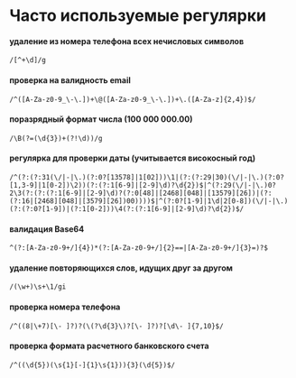 # Часто используемые регулярки
#### удаление из номера телефона всех нечисловых символов
```
/[^+\d]/g
```
#### проверка на валидность email
```
/^([A-Za-z0-9_\-\.])+\@([A-Za-z0-9_\-\.])+\.([A-Za-z]{2,4})$/
```
#### поразрядный формат числа (100 000 000.00)
```
/\B(?=(\d{3})+(?!\d))/g
```
#### регулярка для проверки даты (учитывается високосный год)
```
/^(?:(?:31(\/|-|\.)(?:0?[13578]|1[02]))\1|(?:(?:29|30)(\/|-|\.)(?:0?[1,3-9]|1[0-2])\2))(?:(?:1[6-9]|[2-9]\d)?\d{2})$|^(?:29(\/|-|\.)0?2\3(?:(?:(?:1[6-9]|[2-9]\d)?(?:0[48]|[2468][048]|[13579][26])|(?:(?:16|[2468][048]|[3579][26])00))))$|^(?:0?[1-9]|1\d|2[0-8])(\/|-|\.)(?:(?:0?[1-9])|(?:1[0-2]))\4(?:(?:1[6-9]|[2-9]\d)?\d{2})$/
```
#### валидация Base64
```
^(?:[A-Za-z0-9+/]{4})*(?:[A-Za-z0-9+/]{2}==|[A-Za-z0-9+/]{3}=)?$
```
#### удаление повторяющихся слов, идущих друг за другом
```
/(\w+)\s+\1/gi
```
#### проверка номера телефона
```
/^((8|\+7)[\- ]?)?(\(?\d{3}\)?[\- ]?)?[\d\- ]{7,10}$/
```
#### проверка формата расчетного банковского счета
```
/^((\d{5})(\s{1}[-]{1}\s{1})){3}(\d{5})$/
```
